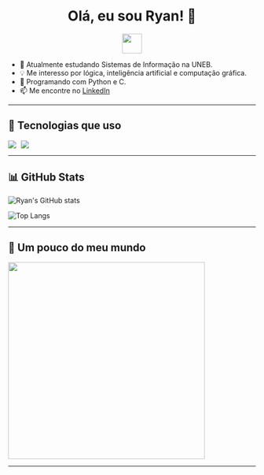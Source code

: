 <h1 align="center">Olá, eu sou  Ryan! 👋</h1>

<p align="center">
  <img src="https://media.giphy.com/media/hvRJCLFzcasrR4ia7z/giphy.gif" width="40px">
</p>

- 🔭 Atualmente estudando Sistemas de Informação na UNEB.
- 💡 Me interesso por lógica, inteligência artificial e computação gráfica.
- 🐍 Programando com Python e C.
- 📫 Me encontre no [LinkedIn](https://linkedin.com/in/ryderss)  

---

## 🚀 Tecnologias que uso

<div style="display: flex; gap: 10px;">
  <img src="https://img.shields.io/badge/C-00599C?style=for-the-badge&logo=c&logoColor=white">
  <img src="https://img.shields.io/badge/Python-3776AB?style=for-the-badge&logo=python&logoColor=white">
</div>

---

## 📊 GitHub Stats

![Ryan's GitHub stats](https://github-readme-stats.vercel.app/api?username=RydersS7&show_icons=true&theme=radical)

![Top Langs](https://github-readme-stats.vercel.app/api/top-langs/?username=RydersS7&layout=compact&theme=radical)

---

## 🎯 Um pouco do meu mundo

<img src="https://media.giphy.com/media/qgQUggAC3Pfv687qPC/giphy.gif" width="400">

---

